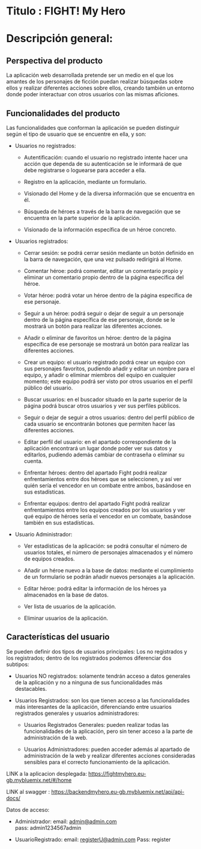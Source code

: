 # Titulo : FIGHT! My Hero

# Descripción general:

## Perspectiva del producto
La aplicación web desarrollada pretende ser un medio en el que los amantes de los personajes de ficción puedan realizar búsquedas sobre ellos y realizar diferentes acciones sobre ellos, creando también un entorno donde poder interactuar con otros usuarios con las mismas aficiones.

## Funcionalidades del producto
Las funcionalidades que conforman la aplicación se pueden distinguir según el tipo de usuario que se encuentre en ella, y son:

* Usuarios no registrados:

    * Autentificación: cuando el usuario no registrado intente hacer una acción que dependa de su autenticación se le informará de que debe registrarse o loguearse para acceder a ella.

    * Registro en la aplicación, mediante un formulario.

    * Visionado del Home y de la diversa información que se encuentra en él.

    * Búsqueda de héroes a través de la barra de navegación que se encuentra en la parte superior de la aplicación.

    * Visionado de la información específica de un héroe concreto.


* Usuarios registrados:

    * Cerrar sesión: se podrá cerrar sesión mediante un botón definido en la barra de navegación, que una vez pulsado redirigirá al Home.

    * Comentar héroe: podrá comentar, editar un comentario propio y eliminar un comentario propio dentro de la página específica del héroe.

    * Votar héroe: podrá votar un héroe dentro de la página específica de ese personaje.

    * Seguir a un héroe: podrá seguir o dejar de seguir a un personaje dentro de la página específica de ese personaje, donde se le mostrará un botón para realizar las diferentes acciones.

    * Añadir o eliminar de favoritos un héroe: dentro de la página específica de ese personaje se mostrará un botón para realizar las diferentes acciones.

    * Crear un equipo: el usuario registrado podrá crear un equipo con sus personajes favoritos, pudiendo añadir y editar un nombre para el equipo, y añadir o eliminar miembros del equipo en cualquier momento; este equipo podrá ser visto por otros usuarios en el perfil público del usuario.

    * Buscar usuarios: en el buscador situado en la parte superior de la página podrá buscar otros usuarios y ver sus perfiles públicos.

    * Seguir o dejar de seguir a otros usuarios: dentro del perfil público de cada usuario se encontrarán botones que permiten hacer las diferentes acciones.

    * Editar perfil del usuario: en el apartado correspondiente de la aplicación encontrará un lugar donde poder ver sus datos y editarlos, pudiendo además cambiar de contraseña o eliminar su cuenta.

    * Enfrentar héroes: dentro del apartado Fight podrá realizar enfrentamientos entre dos héroes que se seleccionen, y así ver quién sería el vencedor en un combate entre ambos, basándose en sus estadísticas.

    * Enfrentar equipos: dentro del apartado Fight podrá realizar enfrentamientos entre los equipos creados por los usuarios y ver qué equipo de héroes sería el vencedor en un combate, basándose también en sus estadísticas.

* Usuario Administrador:

    * Ver estadísticas de la aplicación: se podrá consultar el número de usuarios totales, el número de personajes almacenados y el número de equipos creados.

    * Añadir un héroe nuevo a la base de datos: mediante el cumplimiento de un formulario se podrán añadir nuevos personajes a la aplicación.

    * Editar héroe: podrá editar la información de los héroes ya almacenados en la base de datos.

    * Ver lista de usuarios de la aplicación.

    * Eliminar usuarios de la aplicación.


##  Características del usuario
Se pueden definir dos tipos de usuarios principales: Los no registrados y los registrados; dentro de los registrados podemos diferenciar dos subtipos:

- Usuarios NO registrados: solamente tendrán acceso a datos generales de la aplicación y no a ninguna de sus funcionalidades más destacables.

- Usuarios Registrados: son los que tienen acceso a las funcionalidades más interesantes de la aplicación, diferenciando entre usuarios registrados generales y usuarios administradores:
    - Usuarios Registrados Generales: pueden realizar todas las funcionalidades de la aplicación, pero sin tener acceso a la parte de administración de la web.

    - Usuarios Administradores: pueden acceder además al apartado de administración de la web y realizar diferentes acciones consideradas sensibles para el correcto funcionamiento de la aplicación.







LINK a la aplicacion desplegada: https://fightmyhero.eu-gb.mybluemix.net/#/home

LINK al swagger : https://backendmyhero.eu-gb.mybluemix.net/api/api-docs/

Datos de acceso:
 -  Administrador: 
        email: admin@admin.com   
        pass: admin1234567admin

 -  UsuarioRegistrado:
        email: registerU@admin.com
        Pass: register        
